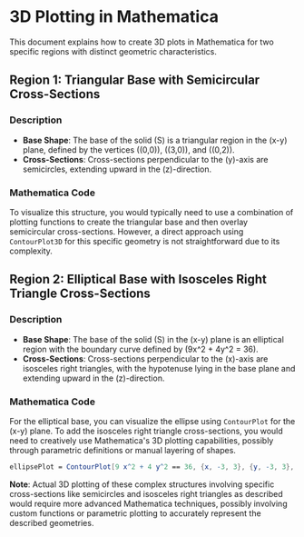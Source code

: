 
# 3D Plotting in Mathematica

This document explains how to create 3D plots in Mathematica for two specific regions with distinct geometric characteristics.

## Region 1: Triangular Base with Semicircular Cross-Sections

### Description
- **Base Shape**: The base of the solid \(S\) is a triangular region in the \(x-y\) plane, defined by the vertices \((0,0)\), \((3,0)\), and \((0,2)\).
- **Cross-Sections**: Cross-sections perpendicular to the \(y\)-axis are semicircles, extending upward in the \(z\)-direction.

### Mathematica Code
To visualize this structure, you would typically need to use a combination of plotting functions to create the triangular base and then overlay semicircular cross-sections. However, a direct approach using `ContourPlot3D` for this specific geometry is not straightforward due to its complexity.

## Region 2: Elliptical Base with Isosceles Right Triangle Cross-Sections

### Description
- **Base Shape**: The base of the solid \(S\) in the \(x-y\) plane is an elliptical region with the boundary curve defined by \(9x^2 + 4y^2 = 36\).
- **Cross-Sections**: Cross-sections perpendicular to the \(x\)-axis are isosceles right triangles, with the hypotenuse lying in the base plane and extending upward in the \(z\)-direction.

### Mathematica Code
For the elliptical base, you can visualize the ellipse using `ContourPlot` for the \(x-y\) plane. To add the isosceles right triangle cross-sections, you would need to creatively use Mathematica's 3D plotting capabilities, possibly through parametric definitions or manual layering of shapes.

```mathematica
ellipsePlot = ContourPlot[9 x^2 + 4 y^2 == 36, {x, -3, 3}, {y, -3, 3}, FrameLabel -> {x, y}];
```

**Note**: Actual 3D plotting of these complex structures involving specific cross-sections like semicircles and isosceles right triangles as described would require more advanced Mathematica techniques, possibly involving custom functions or parametric plotting to accurately represent the described geometries.

